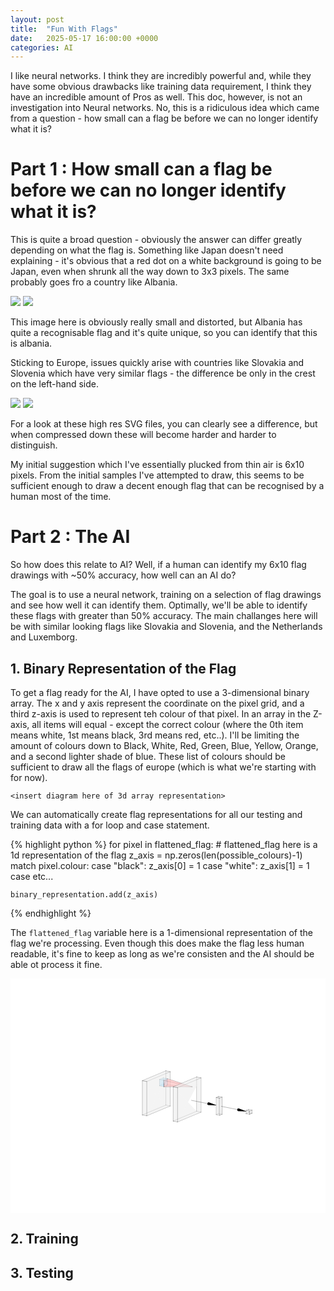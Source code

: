 ```yaml
---
layout: post
title:  "Fun With Flags"
date:   2025-05-17 16:00:00 +0000
categories: AI
---
```


I like neural networks. I think they are incredibly powerful and, while they have some obvious drawbacks like training data requirement, I think they have an incredible amount of Pros as well. This doc, however, is not an investigation into Neural networks. No, this is a ridiculous idea which came from a question - how small can a flag be before we can no longer identify what it is?

# Part 1 : How small can a flag be before we can no longer identify what it is?

This is quite a broad question - obviously the answer can differ greatly depending on what the flag is. Something like Japan doesn't need explaining - it's obvious that a red dot on a white background is going to be Japan, even when shrunk all the way down to 3x3 pixels. The same probably goes fro a country like Albania.

<img src="https://upload.wikimedia.org/wikipedia/commons/3/36/Flag_of_Albania.svg">

<img src="https://imgur.com/nEGqrBI.png">

This image here is obviously really small and distorted, but Albania has quite a recognisable flag and it's quite unique, so you can identify that this is albania.

Sticking to Europe, issues quickly arise with countries like Slovakia and Slovenia which have very similar flags - the difference be only in the crest on the left-hand side.

<img src="https://upload.wikimedia.org/wikipedia/commons/thumb/e/e6/Flag_of_Slovakia.svg/1200px-Flag_of_Slovakia.svg.png"> 

<img src="https://upload.wikimedia.org/wikipedia/commons/thumb/f/f0/Flag_of_Slovenia.svg/1200px-Flag_of_Slovenia.svg.png"> 

For a look at these high res SVG files, you can clearly see a difference, but when compressed down these will become harder and harder to distinguish.

My initial suggestion which I've essentially plucked from thin air is 6x10 pixels. From the initial samples I've attempted to draw, this seems to be sufficient enough to draw a decent enough flag that can be recognised by a human most of the time. 

# Part 2 : The AI

So how does this relate to AI? Well, if a human can identify my 6x10 flag drawings with ~50% accuracy, how well can an AI do? 

The goal is to use a neural network, training on a selection of flag drawings and see how well it can identify them. Optimally, we'll be able to identify these flags with greater than 50% accuracy. The main challanges here will be with similar looking flags like Slovakia and Slovenia, and the Netherlands and Luxemborg.

## 1. Binary Representation of the Flag

To get a flag ready for the AI, I have opted to use a 3-dimensional binary array. The x and y axis represent the coordinate on the pixel grid, and a third z-axis is used to represent teh colour of that pixel. In an array in the Z-axis, all items will equal - except the correct colour (where the 0th item means white, 1st means black, 3rd means red, etc..). I'll be limiting the amount of colours down to Black, White, Red, Green, Blue, Yellow, Orange, and a second lighter shade of blue. These list of colours should be sufficient to draw all the flags of europe (which is what we're starting with for now).

`<insert diagram here of 3d array representation>`

We can automatically create flag representations for all our testing and training data with a for loop and case statement.

{% highlight python %}
for pixel in flattened_flag:
    # flattened_flag here is a 1d representation of the flag
    z_axis = np.zeros(len(possible_colours)-1)
    match pixel.colour:
        case "black":
            z_axis[0] = 1
        case "white":
            z_axis[1] = 1
        case etc...
            
    binary_representation.add(z_axis)
{% endhighlight %}

The `flattened_flag` variable here is a 1-dimensional representation of the flag we're processing. Even though this does make the flag less human readable, it's fine to keep as long as we're consisten and the AI should be able ot process it fine.

<svg viewBox="-859 -639 1718 1278" width="1718" height="1278" style="background-color: rgb(255, 255, 255);" xmlns="http://www.w3.org/2000/svg"><path d="M11.860784876295012,56.15990832278485L-11.65420733812172,51.45484893660254M-11.65420733812172,-135.15162126464702L-11.65420733812172,51.45484893660254M-11.65420733812172,51.45484893660254L-139.53331299712133,104.90086654864722M11.860784876295012,-130.4465618784647L11.860784876295012,56.15990832278485M11.860784876295012,56.15990832278485L-116.0183207827046,109.60592593482953" style="fill:none;stroke:rgb(0,0,0);stroke-width:1;stroke-linecap:round"></path><path d="M11.86078487629501,56.15990832278485L-11.654207338121722,51.45484893660254L-11.654207338121722,-135.15162126464702zM11.86078487629501,-130.44656187846473L11.86078487629501,56.15990832278485L-11.654207338121722,-135.15162126464702z" style="fill:rgb(238,238,238); fill-opacity: 0.4"></path><path d="M-2.0587004827235362,-57.7764170465834L-25.573692697140267,-62.48147643276571M-25.573692697140267,-96.74139957609736L-25.573692697140267,-62.48147643276571M-25.573692697140267,-62.48147643276571L-45.93732900624909,-53.97066257296211M11.860784876295012,-130.4465618784647L-11.65420733812172,-135.15162126464702M-11.65420733812172,-135.15162126464702L-139.53331299712133,-81.70560365260235" style="fill:none;stroke:rgb(0,0,0);stroke-width:1;stroke-linecap:round"></path><path d="M-2.0587004827235407,-57.77641704658339L-25.57369269714027,-62.48147643276571L-25.57369269714027,-96.74139957609736z" style="fill:rgb(153,221,255); fill-opacity: 0.4"></path><path d="M-139.53331299712133,104.90086654864722L-11.654207338121722,51.45484893660254L11.86078487629501,56.15990832278485z" style="fill:rgb(238,238,238); fill-opacity: 0.4"></path><path d="M-2.0587004827235362,-92.03634018991505L-25.573692697140267,-96.74139957609736M-25.573692697140267,-96.74139957609736L-45.93732900624909,-88.23058571629376" style="fill:none;stroke:rgb(0,0,0);stroke-width:1;stroke-linecap:round"></path><path d="M-45.93732900624909,-53.97066257296211L-25.57369269714027,-62.48147643276571L-2.0587004827235407,-57.77641704658339z" style="fill:rgb(153,221,255); fill-opacity: 0.4"></path><path d="M-2.0587004827235362,-92.03634018991505L-2.0587004827235362,-57.7764170465834M-2.0587004827235362,-57.7764170465834L-22.422336791832358,-49.2656031867798M-2.0587041330786016,-92.03633834877503L-2.0587041330786016,-57.77641817569871M-2.0587041330786016,-57.77641817569871L-22.422340442187416,-49.26560431589511M-2.0587041330786016,-57.77641817569871L132.23828631384143,-48.40744201622134" style="fill:none;stroke:rgb(0,0,0);stroke-width:1;stroke-linecap:round"></path><path d="M-25.57369269714027,-96.74139957609736L-25.57369269714027,-62.48147643276571L-45.93732900624909,-88.23058571629379z" style="fill:rgb(153,221,255); fill-opacity: 0.4"></path><path d="M11.860784876295012,-130.4465618784647L-116.0183207827046,-77.00054426642004" style="fill:none;stroke:rgb(0,0,0);stroke-width:1;stroke-linecap:round"></path><path d="M-2.0587004827235407,-92.03634018991505L-2.0587004827235407,-57.77641704658339L-25.57369269714027,-96.74139957609736zM-25.57369269714027,-62.48147643276571L-45.93732900624909,-53.97066257296211L-45.93732900624909,-88.23058571629379z" style="fill:rgb(153,221,255); fill-opacity: 0.4"></path><path d="M-2.0587004827235362,-92.03634018991505L-22.422336791832358,-83.52552633011145M-2.0587041330786016,-92.03633834877503L-22.422340442187416,-83.52552448897143M-2.0587041330786016,-92.03633834877503L132.23828631384143,-48.40744201622134M-45.93732900624909,-88.23058571629376L-45.93732900624909,-53.97066257296211M-45.93732900624909,-53.97066257296211L-22.422336791832358,-49.2656031867798" style="fill:none;stroke:rgb(0,0,0);stroke-width:1;stroke-linecap:round"></path><path d="M-2.0587006949906006,-92.03634023238706L-2.0587006949906006,-57.77641708905541L-22.422337004099415,-49.265603229251816z" style="fill:rgb(255,187,187); fill-opacity: 0.4"></path><path d="M-22.422336791832354,-49.26560318677979L-2.0587004827235407,-57.77641704658339L-2.0587004827235407,-92.03634018991505zM-22.422336791832354,-49.26560318677979L-45.93732900624909,-53.97066257296211L-2.0587004827235407,-57.77641704658339zM-22.422336791832354,-83.52552633011146L-2.0587004827235407,-92.03634018991505L-25.57369269714027,-96.74139957609736zM-45.93732900624909,-88.23058571629379L-22.422336791832354,-83.52552633011146L-25.57369269714027,-96.74139957609736z" style="fill:rgb(153,221,255); fill-opacity: 0.4"></path><path d="M-116.0183207827046,109.60592593482951L11.86078487629501,56.15990832278485L11.86078487629501,-130.44656187846473z" style="fill:rgb(238,238,238); fill-opacity: 0.4"></path><path d="M-45.93732900624909,-88.23058571629376L-22.422336791832358,-83.52552633011145" style="fill:none;stroke:rgb(0,0,0);stroke-width:1;stroke-linecap:round"></path><path d="M-45.93732900624909,-88.23058571629379L-45.93732900624909,-53.97066257296211L-22.422336791832354,-83.52552633011146z" style="fill:rgb(153,221,255); fill-opacity: 0.4"></path><path d="M-11.654207338121722,-135.15162126464702L-11.654207338121722,51.45484893660254L-139.53331299712133,-81.70560365260235z" style="fill:rgb(238,238,238); fill-opacity: 0.4"></path><path d="M-2.0587006949906006,-92.03634023238706L-22.422337004099415,-49.265603229251816L-22.422337004099415,-83.52552637258349z" style="fill:rgb(255,187,187); fill-opacity: 0.4"></path><path d="M-22.422336791832354,-83.52552633011146L-22.422336791832354,-49.26560318677979L-2.0587004827235407,-92.03634018991505zM-45.93732900624909,-53.97066257296211L-22.422336791832354,-49.26560318677979L-22.422336791832354,-83.52552633011146z" style="fill:rgb(153,221,255); fill-opacity: 0.4"></path><path d="M-22.422336791832358,-83.52552633011145L-22.422336791832358,-49.2656031867798M-22.422340442187416,-49.26560431589511L-22.422340442187416,-83.52552448897143M-22.422340442187416,-49.26560431589511L132.23828631384143,-48.40744201622134M-22.422340442187416,-83.52552448897143L132.23828631384143,-48.40744201622134M179.85458526765206,89.77339201627278L156.3395930532353,85.06833263009047M156.3395930532353,-101.5381375711591L156.3395930532353,85.06833263009047M156.3395930532353,85.06833263009047L28.460487394235702,138.51435024213515" style="fill:none;stroke:rgb(0,0,0);stroke-width:1;stroke-linecap:round"></path><path d="M-2.0587006949906006,-57.77641708905541L-2.0587006949906006,-92.03634023238706L132.23828975192941,-48.40744315590621zM-22.422337004099415,-49.265603229251816L-2.0587006949906006,-57.77641708905541L132.23828975192941,-48.40744315590621z" style="fill:rgb(255,187,187); fill-opacity: 0.4"></path><path d="M-116.0183207827046,-77.00054426642004L11.86078487629501,-130.44656187846473L-11.654207338121722,-135.15162126464702z" style="fill:rgb(238,238,238); fill-opacity: 0.4"></path><path d="M-2.0587006949906006,-92.03634023238706L-22.422337004099415,-83.52552637258349L132.23828975192941,-48.40744315590621z" style="fill:rgb(255,187,187); fill-opacity: 0.4"></path><path d="M179.85458526765206,-96.83307818497677L179.85458526765206,89.77339201627278M179.85458526765206,89.77339201627278L51.975479608652435,143.21940962831746" style="fill:none;stroke:rgb(0,0,0);stroke-width:1;stroke-linecap:round"></path><path d="M-116.0183207827046,109.60592593482951L-139.53331299712133,104.90086654864722L11.86078487629501,56.15990832278485z" style="fill:rgb(238,238,238); fill-opacity: 0.4"></path><path d="M-22.422337004099415,-83.52552637258349L-22.422337004099415,-49.265603229251816L132.23828975192941,-48.40744315590621z" style="fill:rgb(255,187,187); fill-opacity: 0.4"></path><path d="M179.85458526765206,89.77339201627277L156.3395930532353,85.06833263009047L156.3395930532353,-101.5381375711591zM-11.654207338121722,51.45484893660254L-139.53331299712133,104.90086654864722L-139.53331299712133,-81.70560365260235zM179.85458526765206,-96.8330781849768L179.85458526765206,89.77339201627277L156.3395930532353,-101.5381375711591z" style="fill:rgb(238,238,238); fill-opacity: 0.4"></path><path d="M179.85458526765206,-96.83307818497677L156.3395930532353,-101.5381375711591M156.3395930532353,-101.5381375711591L28.460487394235702,-48.09211995911442" style="fill:none;stroke:rgb(0,0,0);stroke-width:1;stroke-linecap:round"></path><path d="M-116.0183207827046,-77.00054426642004L-116.0183207827046,109.60592593482951L11.86078487629501,-130.44656187846473zM28.460487394235702,138.51435024213515L156.3395930532353,85.06833263009047L179.85458526765206,89.77339201627277z" style="fill:rgb(238,238,238); fill-opacity: 0.4"></path><path d="M-139.53331299712133,-81.70560365260235L-139.53331299712133,104.90086654864722M-139.53331299712133,104.90086654864722L-116.0183207827046,109.60592593482953" style="fill:none;stroke:rgb(0,0,0);stroke-width:1;stroke-linecap:round"></path><path d="M-139.53331299712133,-81.70560365260235L-116.0183207827046,-77.00054426642004L-11.654207338121722,-135.15162126464702z" style="fill:rgb(238,238,238); fill-opacity: 0.4"></path><path d="M179.85458526765206,-96.83307818497677L51.975479608652435,-43.3870605729321M-116.0183207827046,-77.00054426642004L-116.0183207827046,109.60592593482953" style="fill:none;stroke:rgb(0,0,0);stroke-width:1;stroke-linecap:round"></path><path d="M51.975479608652435,143.21940962831744L179.85458526765206,89.77339201627277L179.85458526765206,-96.8330781849768zM-139.53331299712133,104.90086654864722L-116.0183207827046,109.60592593482951L-116.0183207827046,-77.00054426642004zM156.3395930532353,-101.5381375711591L156.3395930532353,85.06833263009047L28.460487394235702,-48.092119959114406zM-139.53331299712133,-81.70560365260235L-139.53331299712133,104.90086654864722L-116.0183207827046,-77.00054426642004z" style="fill:rgb(238,238,238); fill-opacity: 0.4"></path><path d="M-139.53331299712133,-81.70560365260235L-116.0183207827046,-77.00054426642004" style="fill:none;stroke:rgb(0,0,0);stroke-width:1;stroke-linecap:round"></path><path d="M51.975479608652435,-43.3870605729321L179.85458526765206,-96.8330781849768L156.3395930532353,-101.5381375711591zM51.975479608652435,143.21940962831744L28.460487394235702,138.51435024213515L179.85458526765206,89.77339201627277zM156.3395930532353,85.06833263009047L28.460487394235702,138.51435024213515L28.460487394235702,-48.092119959114406z" style="fill:rgb(238,238,238); fill-opacity: 0.4"></path><path d="M127.86325820302098,25.58385806256574L218.83139695209746,43.785458605834016" style="fill:none;stroke:rgb(0,0,0);stroke-width:1;stroke-linecap:round"></path><path d="M51.975479608652435,-43.3870605729321L51.975479608652435,143.21940962831744L179.85458526765206,-96.8330781849768z" style="fill:rgb(238,238,238); fill-opacity: 0.4"></path><path d="M28.460487394235702,-48.09211995911442L28.460487394235702,138.51435024213515M28.460487394235702,138.51435024213515L51.975479608652435,143.21940962831746" style="fill:none;stroke:rgb(0,0,0);stroke-width:1;stroke-linecap:round"></path><path d="M28.460487394235702,-48.092119959114406L51.975479608652435,-43.3870605729321L156.3395930532353,-101.5381375711591z" style="fill:rgb(238,238,238); fill-opacity: 0.4"></path><path d="M51.975479608652435,-43.3870605729321L51.975479608652435,143.21940962831746" style="fill:none;stroke:rgb(0,0,0);stroke-width:1;stroke-linecap:round"></path><path d="M28.460487394235702,138.51435024213515L51.975479608652435,143.21940962831744L51.975479608652435,-43.3870605729321z" style="fill:rgb(238,238,238); fill-opacity: 0.4"></path><path d="M294.6278260938384,101.55063221849059L276.08244107384684,97.83992982645749M276.08244107384684,4.711001190439199L276.08244107384684,97.83992982645749M276.08244107384684,97.83992982645749L263.2506254989445,103.20288132409705" style="fill:none;stroke:rgb(0,0,0);stroke-width:1;stroke-linecap:round"></path><path d="M214.4298129770495,48.031177683255585L218.83139695209746,51.57180477477303L266.9909998192556,53.42160006991722zM221.5517253467414,36.34923334873216L216.11106855745356,38.623110985605535L266.9909998192556,53.42160006991722zM216.11106855745356,38.623110985605535L214.4298129770495,48.031177683255585L266.9909998192556,53.42160006991722z" style="fill:rgb(0,0,0)"></path><path d="M28.460487394235702,-48.092119959114406L28.460487394235702,138.51435024213515L51.975479608652435,-43.3870605729321zM263.2506254989445,103.20288132409704L276.08244107384684,97.83992982645746L294.6278260938384,101.55063221849058z" style="fill:rgb(238,238,238); fill-opacity: 0.4"></path><path d="M294.6278260938384,8.421703582472306L294.6278260938384,101.55063221849059M294.6278260938384,101.55063221849059L281.796010518936,106.91358371613016" style="fill:none;stroke:rgb(0,0,0);stroke-width:1;stroke-linecap:round"></path><path d="M294.6278260938384,101.55063221849058L276.08244107384684,97.83992982645746L276.08244107384684,4.711001190439196z" style="fill:rgb(238,238,238); fill-opacity: 0.4"></path><path d="M263.2506254989445,10.073952688078768L263.2506254989445,103.20288132409705M263.2506254989445,103.20288132409705L281.796010518936,106.91358371613016" style="fill:none;stroke:rgb(0,0,0);stroke-width:1;stroke-linecap:round"></path><path d="M281.796010518936,106.91358371613015L263.2506254989445,103.20288132409704L294.6278260938384,101.55063221849058zM276.08244107384684,97.83992982645746L263.2506254989445,103.20288132409704L263.2506254989445,10.073952688078766z" style="fill:rgb(238,238,238); fill-opacity: 0.4"></path><path d="M28.460487394235702,-48.09211995911442L51.975479608652435,-43.3870605729321" style="fill:none;stroke:rgb(0,0,0);stroke-width:1;stroke-linecap:round"></path><path d="M276.08244107384684,4.711001190439196L276.08244107384684,97.83992982645746L263.2506254989445,10.073952688078766zM294.6278260938384,8.421703582472293L294.6278260938384,101.55063221849058L276.08244107384684,4.711001190439196zM281.796010518936,106.91358371613015L294.6278260938384,101.55063221849058L294.6278260938384,8.421703582472293z" style="fill:rgb(238,238,238); fill-opacity: 0.4"></path><path d="M294.6278260938384,8.421703582472306L276.08244107384684,4.711001190439199M276.08244107384684,4.711001190439199L263.2506254989445,10.073952688078768M281.796010518936,13.784655080111872L281.796010518936,106.91358371613016" style="fill:none;stroke:rgb(0,0,0);stroke-width:1;stroke-linecap:round"></path><path d="M263.2506254989445,103.20288132409704L281.796010518936,106.91358371613015L281.796010518936,13.784655080111861z" style="fill:rgb(238,238,238); fill-opacity: 0.4"></path><path d="M290.8874517735273,58.20298483665211L381.8555905226038,76.40458537992038M294.6278260938384,8.421703582472306L281.796010518936,13.784655080111872" style="fill:none;stroke:rgb(0,0,0);stroke-width:1;stroke-linecap:round"></path><path d="M263.2506254989445,10.073952688078766L263.2506254989445,103.20288132409704L281.796010518936,13.784655080111861zM281.796010518936,13.784655080111861L294.6278260938384,8.421703582472293L276.08244107384684,4.711001190439196zM281.796010518936,13.784655080111861L281.796010518936,106.91358371613015L294.6278260938384,8.421703582472293zM263.2506254989445,10.073952688078766L281.796010518936,13.784655080111861L276.08244107384684,4.711001190439196z" style="fill:rgb(238,238,238); fill-opacity: 0.4"></path><path d="M263.2506254989445,10.073952688078768L281.796010518936,13.784655080111872" style="fill:none;stroke:rgb(0,0,0);stroke-width:1;stroke-linecap:round"></path><path d="M377.4540065475558,80.65030445734195L381.8555905226038,84.1909315488594L430.0151933897619,86.04072684400357zM384.5759189172477,68.96836012281852L379.1352621279599,71.2422377596919L430.0151933897619,86.04072684400357zM379.1352621279599,71.2422377596919L377.4540065475558,80.65030445734195L430.0151933897619,86.04072684400357z" style="fill:rgb(0,0,0)"></path><path d="M457.65201966434466,96.24062892847836L439.10663464435316,92.52992653644526M439.10663464435316,75.25925802862413L439.10663464435316,92.52992653644526M439.10663464435316,92.52992653644526L426.2748190694508,97.89287803408482M457.65201966434466,78.96996042065722L439.10663464435316,75.25925802862413M439.10663464435316,75.25925802862413L426.2748190694508,80.62220952626369" style="fill:none;stroke:rgb(0,0,0);stroke-width:1;stroke-linecap:round"></path><path d="M457.65201966434466,96.24062892847837L439.10663464435316,92.52992653644527L439.10663464435316,75.25925802862413zM439.10663464435316,75.25925802862413L439.10663464435316,92.52992653644527L426.27481906945087,80.62220952626369zM426.27481906945087,97.89287803408484L439.10663464435316,92.52992653644527L457.65201966434466,96.24062892847837zM457.65201966434466,78.96996042065724L457.65201966434466,96.24062892847837L439.10663464435316,75.25925802862413z" style="fill:rgb(238,238,238); fill-opacity: 0.4"></path><path d="M457.65201966434466,78.96996042065722L457.65201966434466,96.24062892847836M457.65201966434466,96.24062892847836L444.82020408944237,101.60358042611793" style="fill:none;stroke:rgb(0,0,0);stroke-width:1;stroke-linecap:round"></path><path d="M439.10663464435316,92.52992653644527L426.27481906945087,97.89287803408484L426.27481906945087,80.62220952626369z" style="fill:rgb(238,238,238); fill-opacity: 0.4"></path><path d="M457.65201966434466,78.96996042065722L444.82020408944237,84.3329119182968M426.2748190694508,80.62220952626369L426.2748190694508,97.89287803408482M426.2748190694508,97.89287803408482L444.82020408944237,101.60358042611793" style="fill:none;stroke:rgb(0,0,0);stroke-width:1;stroke-linecap:round"></path><path d="M444.82020408944237,84.3329119182968L457.65201966434466,78.96996042065724L439.10663464435316,75.25925802862413zM444.82020408944237,101.60358042611794L457.65201966434466,96.24062892847837L457.65201966434466,78.96996042065724zM444.82020408944237,101.60358042611794L426.27481906945087,97.89287803408484L457.65201966434466,96.24062892847837zM426.27481906945087,80.62220952626369L444.82020408944237,84.3329119182968L439.10663464435316,75.25925802862413z" style="fill:rgb(238,238,238); fill-opacity: 0.4"></path><path d="M426.2748190694508,80.62220952626369L444.82020408944237,84.3329119182968" style="fill:none;stroke:rgb(0,0,0);stroke-width:1;stroke-linecap:round"></path><path d="M426.27481906945087,80.62220952626369L426.27481906945087,97.89287803408484L444.82020408944237,84.3329119182968zM444.82020408944237,84.3329119182968L444.82020408944237,101.60358042611794L457.65201966434466,78.96996042065724zM426.27481906945087,97.89287803408484L444.82020408944237,101.60358042611794L444.82020408944237,84.3329119182968z" style="fill:rgb(238,238,238); fill-opacity: 0.4"></path><path d="M444.82020408944237,84.3329119182968L444.82020408944237,101.60358042611793" style="fill:none;stroke:rgb(0,0,0);stroke-width:1;stroke-linecap:round"></path></svg>

## 2. Training


## 3. Testing

